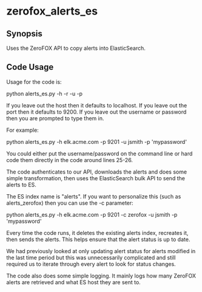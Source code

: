 # zerofox_alerts_es
## Synopsis

Uses the ZeroFOX API to copy alerts into ElasticSearch.

## Code Usage

Usage for the code is:

python alerts_es.py -h <ES host> -r <ES port> -u <user> -p <password>

If you leave out the host then it defaults to localhost. If you leave out the port then it defaults to 9200. If you leave out the username or password then you are prompted to type them in.

For example:

python alerts_es.py -h elk.acme.com -p 9201 -u jsmith -p 'mypassword'

You could either put the username/password on the command line or hard code them directly in the code around lines 25-26.

The code authenticates to our API, downloads the alerts and does some simple transformation, then uses the ElasticSearch bulk API to send the alerts to ES.

The ES index name is "alerts". If you want to personalize this (such as alerts_zerofox) then you can use the -c parameter:

python alerts_es.py -h elk.acme.com -p 9201 -c zerofox -u jsmith -p 'mypassword'

Every time the code runs, it deletes the existing alerts index, recreates it, then sends the alerts. This helps ensure that the alert status is up to date.

We had previously looked at only updating alert status for alerts modified in the last time period but this was unnecessarily complicated and still required us to iterate through every alert to look for status changes.

The code also does some simple logging. It mainly logs how many ZeroFOX alerts are retrieved and what ES host they are sent to.
